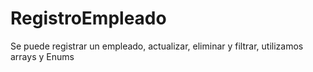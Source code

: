# RegistroEmpleado
Se puede registrar un empleado, actualizar, eliminar y filtrar, utilizamos arrays y Enums

